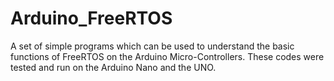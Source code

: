 # Arduino_FreeRTOS
A set of simple programs which can be used to understand the basic functions of FreeRTOS on the Arduino Micro-Controllers. These codes were tested and run on the Arduino Nano and the UNO.
